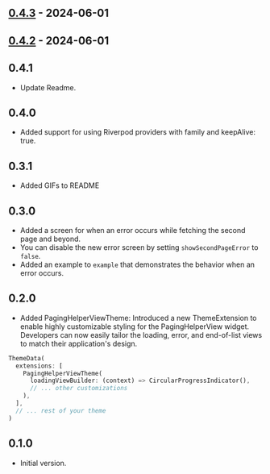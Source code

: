 ## [0.4.3](https://github.com/K9i-0/riverpod_paging_utils/compare/0.4.2...0.4.3) - 2024-06-01

## [0.4.2](https://github.com/K9i-0/riverpod_paging_utils/compare/0.4.1...0.4.2) - 2024-06-01

## 0.4.1

- Update Readme.

## 0.4.0

- Added support for using Riverpod providers with family and keepAlive: true.

## 0.3.1

- Added GIFs to README

## 0.3.0

- Added a screen for when an error occurs while fetching the second page and beyond.
- You can disable the new error screen by setting `showSecondPageError` to `false`.
- Added an example to `example` that demonstrates the behavior when an error occurs.

## 0.2.0

- Added PagingHelperViewTheme: Introduced a new ThemeExtension to enable highly customizable styling for the PagingHelperView widget. Developers can now easily tailor the loading, error, and end-of-list views to match their application's design.

```dart
ThemeData(
  extensions: [
    PagingHelperViewTheme(
      loadingViewBuilder: (context) => CircularProgressIndicator(),
      // ... other customizations
    ),
  ],
  // ... rest of your theme
)
```

## 0.1.0

- Initial version.
